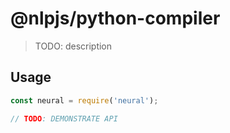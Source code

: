 # @nlpjs/python-compiler

> TODO: description

## Usage

```javascript
const neural = require('neural');

// TODO: DEMONSTRATE API
```
